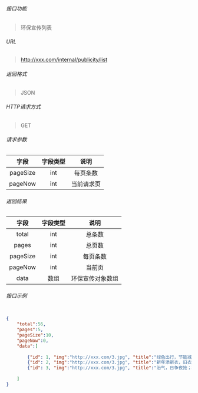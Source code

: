 ###### 接口功能

> 环保宣传列表

###### URL

> http://xxx.com/internal/publicity/list

###### 返回格式

> JSON

###### HTTP请求方式

> GET

###### 请求参数
>
|字段|字段类型|说明|
| :-----: |  :-----: | :-----: |
|pageSize|int|每页条数|
|pageNow|int|当前请求页|

###### 返回结果
>
|字段|字段类型|说明|
| :-----: |  :-----: | :-----: |
|total|int|总条数|
|pages|int|总页数|
|pageSize|int|每页条数|
|pageNow|int|当前页|
|data|数组|环保宣传对象数组|

###### 接口示例

```JSON

{
    "total":56, 
    "pages":5, 
    "pageSize":10,
    "pageNow":0,
    "data":[
    
        {"id": 1, "img":"http://xxx.com/3.jpg", "title":"绿色出行，节能减排我出力", "date":"2022/04/12"},
        {"id": 2, "img":"http://xxx.com/3.jpg", "title":"新年添新衣，旧衣捐出去", "date":"2022/04/12"}, 
        {"id": 3, "img":"http://xxx.com/3.jpg", "title":"治气，日争夜抢；攻坚，丝毫不让！", "date":"2022/04/12"}
    
    ]
}

```
